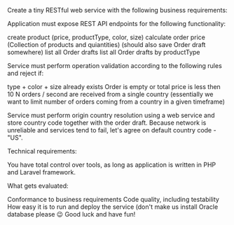 Create a tiny RESTful web service with the following business requirements:

Application must expose REST API endpoints for the following functionality:

create product (price, productType, color, size)
calculate order price (Collection of products and quiantities)  (should also save Order draft somewhere)
list all Order drafts
list all Order drafts by productType

Service must perform operation validation according to the following rules and reject if:

type + color + size already exists
Order is empty or total price is less then 10
N orders / second are received from a single country (essentially we want to limit number of orders coming from a country in a given timeframe)

Service must perform origin country resolution using a web service and store country code together with the order draft.
Because network is unreliable and services tend to fail, let's agree on default country code - "US".

Technical requirements:

You have total control over tools, as long as application is written in PHP and Laravel framework.

What gets evaluated:

Conformance to business requirements
Code quality, including testability
How easy it is to run and deploy the service (don't make us install Oracle database please 😉
Good luck and have fun!
